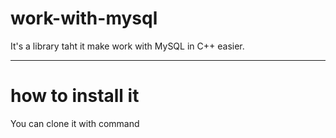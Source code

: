 # work-with-mysql
It's a library taht it make work with MySQL in C++ easier.
***
# how to install it
You can clone it with command
